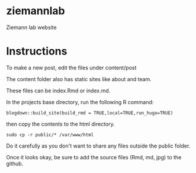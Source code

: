 # ziemannlab
Ziemann lab website

# Instructions

To make a new post, edit the files under content/post

The content folder also has static sites like about and team.

These files can be index.Rmd or index.md.

In the projects base directory, run the following R command:

```
blogdown::build_site(build_rmd = TRUE,local=TRUE,run_hugo=TRUE)
```

then copy the contents to the html directory.

```
sudo cp -r public/* /var/www/html
```

Do it carefully as you don't want to share any files outside the
public folder.

Once it looks okay, be sure to add the source files (Rmd, md, jpg) to the github.
